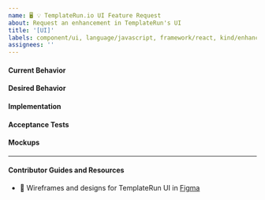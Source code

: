 ```yaml
---
name: 🖥 💡 TemplateRun.io UI Feature Request
about: Request an enhancement in TemplateRun's UI
title: '[UI]'
labels: component/ui, language/javascript, framework/react, kind/enhancement
assignees: ''
---
```


#### Current Behavior
<!-- A brief description of what the problem is. (e.g. I need to be able to...) -->

#### Desired Behavior
<!-- A brief description of the enhancement. -->

#### Implementation
<!-- Specifics on the approach to fulfilling the feature request. -->

#### Acceptance Tests
<!-- Stipulations of functional behavior or non-functional items that must be in-place in order for the issue to be closed. -->

#### Mockups
<!-- Any visual diagrams of the desired user interface. -->

---

#### Contributor Guides and Resources
- 🎨 Wireframes and designs for TemplateRun UI in [Figma](https://www.figma.com/file/lX9Vx4Wax9tDDSPtuUH76w/TemplateRun-site?node-id=312%3A2)
